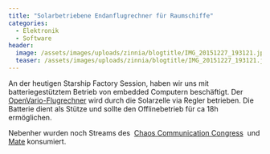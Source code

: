 ```yaml
---
title: "Solarbetriebene Endanflugrechner für Raumschiffe"
categories:
  - Elektronik
  - Software
header:
  image: /assets/images/uploads/zinnia/blogtitle/IMG_20151227_193121.jpg
  teaser: /assets/images/uploads/zinnia/blogtitle/IMG_20151227_193121.jpg
---
```


An der heutigen Starship Factory Session, haben wir uns mit batteriegestütztem Betrieb von embedded Computern beschäftigt. Der [OpenVario-Flugrechner](http://www.openvario.org) wird durch die Solarzelle via Regler betrieben. Die Batterie dient als Stütze und sollte den Offlinebetrieb für ca 18h ermöglichen.

Nebenher wurden noch Streams des  [Chaos Communication Congress](https://events.ccc.de/congress/2015/)  und [Mate](http://www.clubmate.de) konsumiert.
